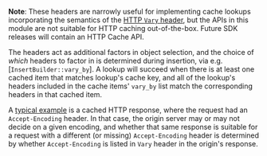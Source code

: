 **Note**: These headers are narrowly useful for implementing cache lookups
incorporating the semantics of the [HTTP `Vary`
header](https://www.rfc-editor.org/rfc/rfc9110#section-12.5.5), but the APIs in
this module are not suitable for HTTP caching out-of-the-box. Future SDK
releases will contain an HTTP Cache API.

The headers act as additional factors in object selection, and the choice of _which_
headers to factor in is determined during insertion, via e.g. [`InsertBuilder::vary_by`].
A lookup will succeed when there is at least one cached item that matches lookup's cache key,
and all of the lookup's headers included in the cache items' `vary_by` list match the
corresponding headers in that cached item.

A [typical example](https://www.fastly.com/blog/best-practices-using-vary-header)
is a cached HTTP response, where the request had an `Accept-Encoding` header. In that case,
the origin server may or may not decide on a given encoding, and whether that same response is
suitable for a request with a different (or missing) `Accept-Encoding` header is determined
by whether `Accept-Encoding` is listed in `Vary` header in the origin's response.
